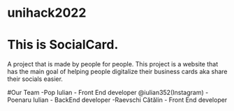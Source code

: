 # unihack2022

# This is SocialCard.

A project that is made by people for people.
This project is a website that has the main goal of helping people digitalize their business cards aka share their socials easier.



#Our Team 
-Pop Iulian - Front End developer @iulian352(Instagram) 
-Poenaru Iulian - BackEnd developer
-Raevschi Cătălin - Front End developer
